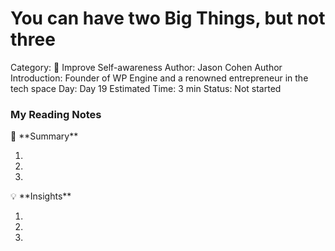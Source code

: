 # You can have two Big Things, but not three

Category: 🧠 Improve Self-awareness
Author: Jason Cohen
Author Introduction: Founder of WP Engine and a renowned entrepreneur in the tech space
Day: Day 19
Estimated Time: 3 min
Status: Not started

### My Reading Notes

<aside>
📃 **Summary**

</aside>

1. 
2. 
3. 

<aside>
💡 **Insights**

</aside>

1. 
2. 
3.